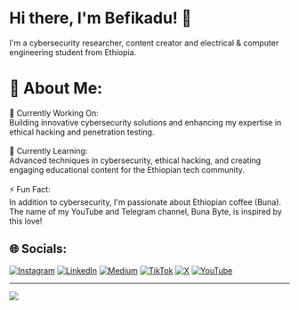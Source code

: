 # Hi there, I'm Befikadu! 👋
I'm a cybersecurity researcher, content creator and electrical & computer engineering student from Ethiopia.
# 💫 About Me:
🔭 Currently Working On:<br>Building innovative cybersecurity solutions and enhancing my expertise in ethical hacking and penetration testing.<br><br>🌱 Currently Learning:<br>Advanced techniques in cybersecurity, ethical hacking, and creating engaging educational content for the Ethiopian tech community.<br><br>⚡ Fun Fact:<br>In addition to cybersecurity, I'm passionate about Ethiopian coffee (Buna). The name of my YouTube and Telegram channel, Buna Byte, is inspired by this love!


## 🌐 Socials:
[![Instagram](https://img.shields.io/badge/Instagram-%23E4405F.svg?logo=Instagram&logoColor=white)](https://instagram.com/0xfke) [![LinkedIn](https://img.shields.io/badge/LinkedIn-%230077B5.svg?logo=linkedin&logoColor=white)](https://linkedin.com/in/befikadu-tesfaye) [![Medium](https://img.shields.io/badge/Medium-12100E?logo=medium&logoColor=white)](https://medium.com/@0xfke) [![TikTok](https://img.shields.io/badge/TikTok-%23000000.svg?logo=TikTok&logoColor=white)](https://tiktok.com/@bunabyte) [![X](https://img.shields.io/badge/X-black.svg?logo=X&logoColor=white)](https://x.com/0xfke) [![YouTube](https://img.shields.io/badge/YouTube-%23FF0000.svg?logo=YouTube&logoColor=white)](https://youtube.com/@bunabyte) 

---
[![](https://visitcount.itsvg.in/api?id=0xfke&icon=0&color=0)](https://visitcount.itsvg.in)

<!-- Proudly created with GPRM ( https://gprm.itsvg.in ) -->
